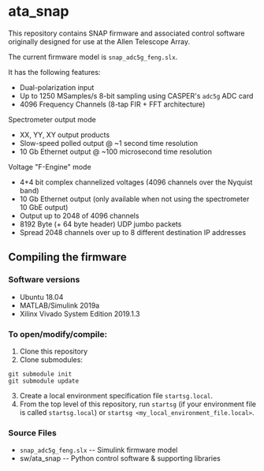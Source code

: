 # ata_snap
This repository contains SNAP firmware and associated control software originally designed for use at the Allen Telescope Array.

The current firmware model is `snap_adc5g_feng.slx`.

It has the following features:

* Dual-polarization input
* Up to 1250 MSamples/s 8-bit sampling using CASPER's `adc5g` ADC card
* 4096 Frequency Channels (8-tap FIR + FFT architecture)

Spectrometer output mode
* XX, YY, XY output products
* Slow-speed polled output @ ~1 second time resolution
* 10 Gb Ethernet output @ ~100 microsecond time resolution

Voltage "F-Engine" mode
* 4+4 bit complex channelized voltages (4096 channels over the Nyquist band)
* 10 Gb Ethernet output (only available when not using the spectrometer 10 GbE output)
* Output up to 2048 of 4096 channels
* 8192 Byte (+ 64 byte header) UDP jumbo packets
* Spread 2048 channels over up to 8 different destination IP addresses

## Compiling the firmware

### Software versions
- Ubuntu 18.04
- MATLAB/Simulink 2019a
- Xilinx Vivado System Edition 2019.1.3

### To open/modify/compile:

1. Clone this repository
2. Clone submodules:
  ```
  git submodule init
  git submodule update
  ```
3. Create a local environment specification file `startsg.local`.
4. From the top level of this repository, run `startsg` (if your environment file is called `startsg.local`) or `startsg <my_local_environment_file.local>`.

### Source Files
- `snap_adc5g_feng.slx` -- Simulink firmware model
- sw/ata_snap -- Python control software & supporting libraries

